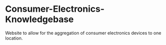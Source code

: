 # Consumer-Electronics-Knowledgebase
Website to allow for the aggregation of consumer electronics devices to one location.
